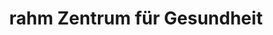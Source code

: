 ---
title: "rahm Zentrum für Gesundheit"
url: /muelheim-kaerlich/rahm-zentrum-fuer-gesundheit/
shop: Sanitätshaus
---